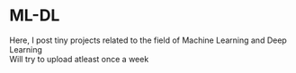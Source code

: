# ML-DL
Here, I post tiny projects related to the field of Machine Learning and Deep Learning <br>
Will try to upload atleast once a week
